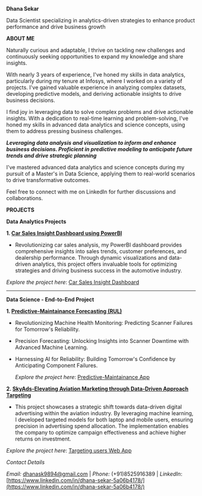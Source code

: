 
**Dhana Sekar**

Data Scientist specializing in analytics-driven strategies to enhance product performance and drive business growth

**ABOUT ME**

Naturally curious and adaptable, I thrive on tackling new challenges and continuously seeking opportunities to expand my knowledge and share insights.

With nearly 3 years of experience, I've honed my skills in data analytics, particularly during my tenure at Infosys, where I worked on a variety of projects. I've gained valuable experience in analyzing complex datasets, developing predictive models, and deriving actionable insights to drive business decisions.

I find joy in leveraging data to solve complex problems and drive actionable insights. With a dedication to real-time learning and problem-solving, I've honed my skills in advanced data analytics and science concepts, using them to address pressing business challenges.

**_Leveraging data analysis and visualization to inform and enhance business decisions. 
Proficient in predictive modeling to anticipate future trends and drive strategic planning_**

I've mastered advanced data analytics and science concepts during my pursuit of a Master's in Data Science, applying them to real-world scenarios to drive transformative outcomes.

Feel free to connect with me on LinkedIn for further discussions and collaborations.



**PROJECTS**

**Data Analytics Projects**

**1. <u>Car Sales Insight Dashboard using PowerBI</u>**

* Revolutionizing car sales analysis, my PowerBI dashboard provides comprehensive insights into sales trends, customer preferences, and dealership performance. Through dynamic visualizations and data-driven analytics, this project offers invaluable tools for optimizing strategies and driving business success in the automotive industry.
   
_Explore the project here_: [Car Sales Insight Dashboard](https://www.novypro.com/profile_projects/dhanasekar)


__________________________________________________________________________________________________________________________________________________________________________________
**Data Science - End-to-End Project**

**1. <u>Predictive-Maintainance Forecasting (RUL)</u>**

* Revolutionizing Machine Health Monitoring: Predicting Scanner Failures for Tomorrow's Reliability.
* Precision Forecasting: Unlocking Insights into Scanner Downtime with Advanced Machine Learning.
* Harnessing AI for Reliability: Building Tomorrow's Confidence by Anticipating Component Failures.

  _Explore the project here_: [Predictive-Maintainance App](https://predictive-maintainance-forecasting.streamlit.app/)


**2. <u>SkyAds-Elevating Aviation Marketing through Data-Driven Approach Targeting</u>**

* This project showcases a strategic shift towards data-driven digital advertising within the aviation industry. By leveraging machine learning, I developed targeted models for both laptop and mobile users, ensuring precision in advertising spend allocation. The implementation enables the company to optimize campaign effectiveness and achieve higher returns on investment.

_Explore the project here_: [Targeting users Web App](https://skyads-elevating-aviation-marketing-through-data-driven-target.streamlit.app/)

_Contact Details_

_Email:_ [dhanask9894@gmail.com](dhanask9894@gmail.com) | _Phone:_ (+91)8525916389 | _LinkedIn_: [https://www.linkedin.com/in/dhana-sekar-5a06b4178/](https://www.linkedin.com/in/dhana-sekar-5a06b4178/)




